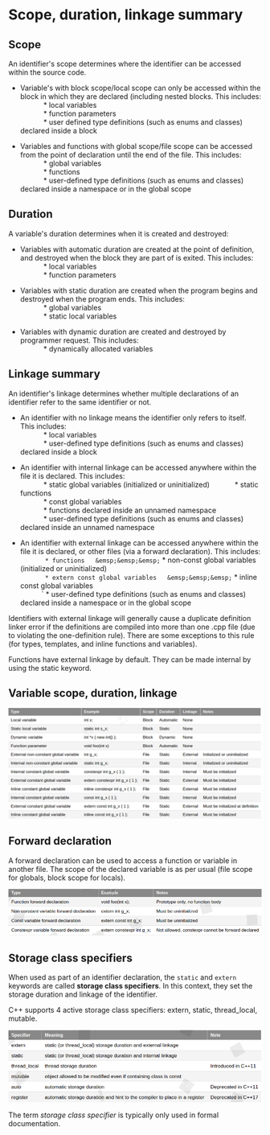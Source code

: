 # Scope, duration, linkage summary

## Scope

An identifier's scope determines where the identifier can be accessed within the source code.
* Variable's with block scope/local scope can only be accessed within the block in which they are declared (including nested blocks. This includes:  
&emsp;&emsp;&emsp; * local variables  
&emsp;&emsp;&emsp; * function parameters  
&emsp;&emsp;&emsp; * user defined type definitions (such as enums and classes) declared inside a block  

* Variables and functions with global scope/file scope can be accessed from the point of declaration until the end of the file. This includes:  
&emsp;&emsp;&emsp; * global variables   
&emsp;&emsp;&emsp; * functions   
&emsp;&emsp;&emsp; * user-defined type definitions (such as enums and classes) declared inside a namespace or in the global scope

## Duration

A variable's duration determines when it is created and destroyed:
* Variables with automatic duration are created at the point of definition, and destroyed when the block they are part of is exited. This includes:  
&emsp;&emsp;&emsp; * local variables  
&emsp;&emsp;&emsp; * function parameters  

* Variables with static duration are created when the program begins and destroyed when the program ends. This includes:  
&emsp;&emsp;&emsp; * global variables  
&emsp;&emsp;&emsp; * static local variables  

* Variables with dynamic duration are created and destroyed by programmer request. This includes:  
&emsp;&emsp;&emsp; * dynamically allocated variables  

## Linkage summary

An identifier's linkage determines whether multiple declarations of an identifier refer to the same identifier or not.
* An identifier with no linkage means the identifier only refers to itself. This includes:  
&emsp;&emsp;&emsp; * local variables  
&emsp;&emsp;&emsp; * user-defined type definitions (such as enums and classes) declared inside a block  

* An identifier with internal linkage can be accessed anywhere within the file it is declared. This includes:  
&emsp;&emsp;&emsp; * static global variables (initialized or uninitialized)
&emsp;&emsp;&emsp; * static functions  
&emsp;&emsp;&emsp; * const global variables  
&emsp;&emsp;&emsp; * functions declared inside an unnamed namespace  
&emsp;&emsp;&emsp; * user-defined type definitions (such as enums and classes) declared inside an unnamed namespace  
* An identifier with external linkage can be accessed anywhere within the file it is declared, or other files (via a forward declaration). This includes:  
&emsp;&emsp;&emsp;` * functions  
&emsp;&emsp;&emsp;` * non-const global variables (initialized or uninitialized)  
&emsp;&emsp;&emsp;` * extern const global variables  
&emsp;&emsp;&emsp;` * inline const global variables  
&emsp;&emsp;&emsp;` * user-defined type definitions (such as enums and classes) declared inside a namespace or in the global scope  

Identifiers with external linkage will generally cause a duplicate definition linker error if the definitions are compiled into more than one .cpp file (due to violating the one-definition rule). There are some exceptions to this rule (for types, templates, and inline functions and variables).

Functions have external linkage by default. They can be made internal by using the static keyword.

## Variable scope, duration, linkage

![Variable scope, duration, linkage summary chart](https://raw.githubusercontent.com/anushikhov/cpp/master/learncpp_com/7_Object_Scope_and_Conversions/img/var_scope_duration_linkage.png)  

## Forward declaration

A forward declaration can be used to access a function or variable in another file. The scope of the declared variable is as per usual (file scope for globals, block scope for locals).

![Forward declarations](https://raw.githubusercontent.com/anushikhov/cpp/master/learncpp_com/7_Object_Scope_and_Conversions/img/forward_declarations.png)  

## Storage class specifiers

When used as part of an identifier declaration, the `static` and `extern` keywords are called **storage class specifiers**. In this context, they set the storage duration and linkage of the identifier.

C++ supports 4 active storage class specifiers: extern, static, thread_local, mutable.

![Stroage class specifiers](https://raw.githubusercontent.com/anushikhov/cpp/master/learncpp_com/7_Object_Scope_and_Conversions/img/storage_class_specifiers.png)  

The term _storage class specifier_ is typically only used in formal documentation.

